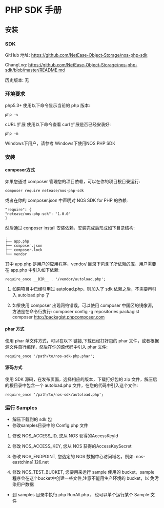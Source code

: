 # PHP SDK 手册
## 安装

### SDK

GitHub 地址: https://github.com/NetEase-Object-Storage/nos-php-sdk

ChangLog: https://github.com/NetEase-Object-Storage/nos-php-sdk/blob/master/README.md

历史版本: 无

### 环境要求

php5.3+ 使用以下命令显示当前的 php 版本:

    php -v

cURL 扩展 使用以下命令查看 curl 扩展是否已经安装好:

    php -m

Windows下用户，请参考 Windows下使用NOS PHP SDK

### 安装

#### composer方式

如果您通过 composer 管理您的项目依赖，可以在你的项目根目录运行:

    composer require netease/nos-php-sdk

或者在你的 composer.json 中声明对 NOS SDK for PHP 的依赖:

    "require": {
    "netease/nos-php-sdk": "1.0.0"
    }

然后通过 conposer install 安装依赖，安装完成后形成如下目录结构:

    .
    ├── app.php
    ├── composer.json
    ├── composer.lock
    └── vendor

其中 app.php 是用户的应用程序，vendor/ 目录下包含了所依赖的库，用户需要在 app.php 中引入如下依赖:

    require_once __DIR__ . '/vendor/autoload.php';

1. 如果项目中已经引用过 autoload.php，则加入了 sdk 依赖之后，不需要再引入 autoload.php 了

2. 如果使用 composer 出现网络错误，可以使用 composer 中国区的镜像源，方法是在命令行执行: composer config -g repositories.packagist composer http://packagist.phpcomposer.com

#### phar 方式

使用 phar 单文件方式，可以在以下 链接,下载已经打好包的 phar 文件，或者根据源文件自行编译，然后在你的源代码中引入 phar 文件:

    require_once '/path/to/nos-sdk-php.phar';

#### 源码方式

使用 SDK 源码，在发布页面，选择相应的版本，下载打好包的 zip 文件，解压后的根目录中包含一个 autoload.php 文件，在您的代码中引入这个文件:

    require_once '/path/to/nos-sdk/autoload.php';

### 运行 Samples

* 解压下载到的 sdk 包
* 修改samples目录中的 Config.php 文件
1. 修改 NOS_ACCESS_ID, 您从 NOS 获得的AccessKeyId

2. 修改 NOS_ACCESS_KEY, 您从 NOS 获得的AccessKeySecret

3. 修改 NOS_ENDPOINT, 您选定的 NOS 数据中心访问域名，例如: nos-eastchina1.126.net

4. 修改 NOS_TEST_BUCKET, 您要用来运行 sample 使用的 bucket，sample 程序会在这个bucket中创建一些文件,注意不能用生产环境的 bucket，以 免污染用户数据

* 到 samples 目录中执行 php RunAll.php， 也可以单个运行某个 Sample 文件